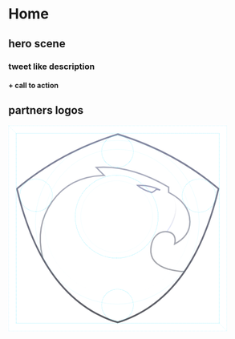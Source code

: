 # Home

## hero scene

### tweet like description

#### + call to action 

## partners logos

![](../../.gitbook/assets/image%20%286%29.png)

